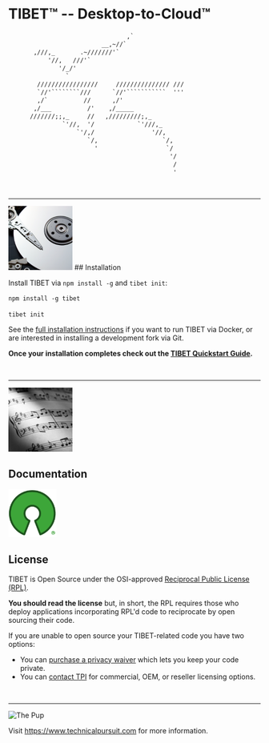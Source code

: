 <h1>TIBET&#8482; -- Desktop-to-Cloud&#8482;</h1>


                                     ,`
                              __,~//`
           ,///,_       .~///////'`
               '//,   ///'`
                  '/_/'
                    `
            /////////////////     /////////////// ///
            `//'````````///      `//'```````````  '''
            ,/`          //      ,/'
           ,/___          /'    ,/_____
          ///////;;,_     //   ,/////////;,_
                   `'//,  '/            `'///,_
                       `'/,/                '//,
                          `/,                  `/,
                            '                   `/
                                                 '/
                                                  /
                                                  '

<br/>

---

<img alt="Installation" src="./lib/media/disk.png" width="128px" height="128px"/>
## Installation

Install TIBET via `npm install -g` and `tibet init`:

```
npm install -g tibet

tibet init
```

See the <a href="https://github.com/TechnicalPursuit/TIBET/blob/master/INSTALL.md#installation">full installation instructions</a> if you want to run TIBET via Docker, or are interested in installing a development fork via Git.

**Once your installation completes check out the <a href="https://www.technicalpursuit.com/docs/quickstart.html">TIBET Quickstart Guide</a>.**

<br/>

---

<img alt="Documentation" src="./lib/media/music.png" width="128px" height="128px"/>

## Documentation

<img alt="Open Source License" src="./lib/media/osi_logo.png" width="96px" height="96px"/>

## License

TIBET is Open Source under the OSI-approved <a
href="http://opensource.org/licenses/RPL-1.5">Reciprocal Public License
(RPL)</a>.

**You should read the license** but, in short, the RPL requires those who deploy
applications incorporating RPL'd code to reciprocate by open sourcing their code.

If you are unable to open source your TIBET-related code you have two options:

- You can <a href="http://www.technicalpursuit.com/license.xhtml">purchase a privacy waiver</a> which lets you keep your code private.
- You can <a href="http://www.technicalpursuit.com/contact.xhtml">contact TPI</a> for commercial, OEM, or reseller licensing options.

<br/>

---

<img alt="The Pup" src="./lib/media/thepup.jpg" width="92px" height="138px"/>

Visit <a href="https://www.technicalpursuit.com/">https://www.technicalpursuit.com</a> for more information.
